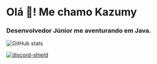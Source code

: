 <h1 align="left">Olá 👋! Me chamo Kazumy</h1>
<h3 align="left">Desenvolvedor Júnior me aventurando em Java.</h3>

![GitHub stats](https://github-readme-stats.vercel.app/api?username=Vinnih-1&count_private=true&show_icons=true&theme=dark)

[discord-invite]: https://discord.gg/Rs4cwCbvnS
[discord-shield]: https://img.shields.io/discord/122900397965705216?label=Discord&logo=Discord&logoColor=white&style=for-the-badge
[ ![discord-shield][] ][discord-invite]
